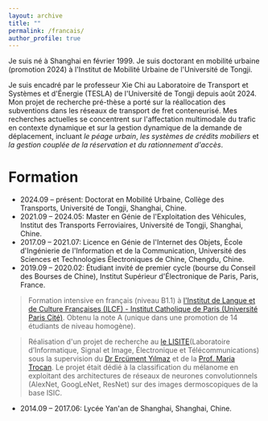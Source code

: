```yaml
---
layout: archive
title: ""
permalink: /francais/
author_profile: true
---
```


Je suis né à Shanghai en février 1999. Je suis doctorant en mobilité urbaine (promotion 2024) à l'Institut de Mobilité Urbaine de l'Université de Tongji.

Je suis encadré par le professeur Xie Chi au Laboratoire de Transport et Systèmes et d'Énergie (TESLA) de l'Université de Tongji depuis août 2024. Mon projet de recherche pré-thèse a porté sur la réallocation des subventions dans les réseaux de transport de fret conteneurisé. Mes recherches actuelles se concentrent sur l'affectation multimodale du trafic en contexte dynamique et sur la gestion dynamique de la demande de déplacement, incluant *le péage urbain*, *les systèmes de crédits mobiliers* et *la gestion couplée de la réservation et du rationnement d'accès*.

Formation
======
* 2024.09 – présent: Doctorat en Mobilité Urbaine, Collège des Transports, Université de Tongji, Shanghai, Chine.
* 2021.09 – 2024.05: Master en Génie de l'Exploitation des Véhicules, Institut des Transports Ferroviaires, Université de Tongji, Shanghai, Chine.
* 2017.09 – 2021.07: Licence en Génie de l'Internet des Objets, École d'Ingénierie de l'Information et de la Communication, Université des Sciences et Technologies Électroniques de Chine, Chengdu, Chine.
* 2019.09 – 2020.02: Étudiant invité de premier cycle (bourse du Conseil des Bourses de Chine), Institut Supérieur d'Électronique de Paris, Paris, France.
> Formation intensive en français (niveau B1.1) à [l'Institut de Langue et de Culture Françaises (ILCF) - Institut Catholique de Paris (Université Paris Cité)](https://ilcf.icp.fr/). Obtenu la note A (unique dans une promotion de 14 étudiants de niveau homogène).

> Réalisation d'un projet de recherche au [le LISITE](https://www.isep.fr/la-recherche/)(Laboratoire d’Informatique, Signal et Image, Électronique et Télécommunications) sous la supervision du [Dr Ercüment Yılmaz](https://scholar.google.com/citations?user=1UesTpIAAAAJ&hl=en) et de la [Prof. Maria Trocan](https://scholar.google.com/citations?user=XEnZikgAAAAJ&hl=en&oi=sra). Le projet était dédié à la classification du mélanome en exploitant des architectures de réseaux de neurones convolutionnels (AlexNet, GoogLeNet, ResNet) sur des images dermoscopiques de la base ISIC.

* 2014.09 – 2017.06: Lycée Yan'an de Shanghai, Shanghai, Chine.
